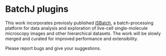 # BatchJ plugins


This work incorporates previosly published [iSBatch](http://pubs.rsc.org/en/Content/ArticleLanding/2015/MB/C5MB00321K#!divAbstract), a batch-processing platform for data analysis and exploration of live-cell single-molecule microscopy images and other hierarchical datasets.
The work will be slowly merged and curated for improved performance and extensibility.

Please report bugs and give your suggestions.
